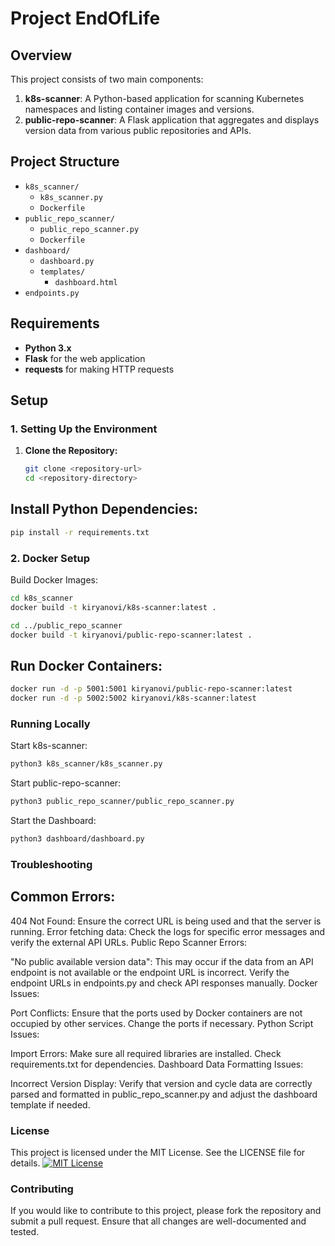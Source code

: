 # Project EndOfLife

## Overview

This project consists of two main components:

1. **k8s-scanner**: A Python-based application for scanning Kubernetes namespaces and listing container images and versions.
2. **public-repo-scanner**: A Flask application that aggregates and displays version data from various public repositories and APIs.

## Project Structure

- `k8s_scanner/`
  - `k8s_scanner.py`
  - `Dockerfile`
- `public_repo_scanner/`
  - `public_repo_scanner.py`
  - `Dockerfile`
- `dashboard/`
  - `dashboard.py`
  - `templates/`
    - `dashboard.html`
- `endpoints.py`

## Requirements

- **Python 3.x**
- **Flask** for the web application
- **requests** for making HTTP requests

## Setup

### 1. Setting Up the Environment

1. **Clone the Repository:**
   ```bash
   git clone <repository-url>
   cd <repository-directory>

## Install Python Dependencies:
```bash
pip install -r requirements.txt
```

### 2. Docker Setup
Build Docker Images:
```bash
cd k8s_scanner
docker build -t kiryanovi/k8s-scanner:latest .

cd ../public_repo_scanner
docker build -t kiryanovi/public-repo-scanner:latest .

```

 ## Run Docker Containers:
```bash
docker run -d -p 5001:5001 kiryanovi/public-repo-scanner:latest
docker run -d -p 5002:5002 kiryanovi/k8s-scanner:latest
```

### Running Locally

Start k8s-scanner:
```bash
python3 k8s_scanner/k8s_scanner.py
```
Start public-repo-scanner:
```bash
python3 public_repo_scanner/public_repo_scanner.py
```
Start the Dashboard:
```bash
python3 dashboard/dashboard.py
```

### Troubleshooting
## Common Errors:

404 Not Found: Ensure the correct URL is being used and that the server is running.
Error fetching data: Check the logs for specific error messages and verify the external API URLs.
Public Repo Scanner Errors:

"No public available version data": This may occur if the data from an API endpoint is not available or the endpoint URL is incorrect. Verify the endpoint URLs in endpoints.py and check API responses manually.
Docker Issues:

Port Conflicts: Ensure that the ports used by Docker containers are not occupied by other services. Change the ports if necessary.
Python Script Issues:

Import Errors: Make sure all required libraries are installed. Check requirements.txt for dependencies.
Dashboard Data Formatting Issues:

Incorrect Version Display: Verify that version and cycle data are correctly parsed and formatted in public_repo_scanner.py and adjust the dashboard template if needed.

### License
This project is licensed under the MIT License. See the LICENSE file for details.
[![MIT License](https://img.shields.io/badge/License-MIT-green.svg)](https://choosealicense.com/licenses/mit/)

### Contributing
If you would like to contribute to this project, please fork the repository and submit a pull request. Ensure that all changes are well-documented and tested.